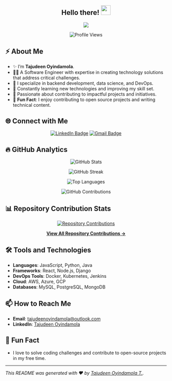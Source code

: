 <h2 align="center">Hello there! <img src="https://raw.githubusercontent.com/MartinHeinz/MartinHeinz/master/wave.gif" width="30px"></h2>

<p align="center">
  <a href="https://github.com/DenverCoder1/readme-typing-svg"><img src="https://readme-typing-svg.herokuapp.com?font=Fira+Code&pause=1100&width=800&lines=I'm+Tajudeen+Oyindamola+T.;I'm+a+Software+Engineer+and+DevOps+and+Cloud+Enthusiast."></a>
</p>

<p align="center">
  <img src="https://komarev.com/ghpvc/?username=Pterjudin&label=Profile%20views&color=0e75b6&style=flat" alt="Profile Views" />
</p>

## ⚡️ About Me

- ✨ I’m **Tajudeen Oyindamola**.
- 👨‍💻 A Software Engineer with expertise in creating technology solutions that address critical challenges.
- 🔭 I specialize in backend development, data science, and DevOps.
- 🌱 Constantly learning new technologies and improving my skill set.
- 💬 Passionate about contributing to impactful projects and initiatives.
- 🎉 **Fun Fact**: I enjoy contributing to open source projects and writing technical content.

## 🌐 Connect with Me

<p align="center">
   <a href="https://www.linkedin.com/in/tajudeen-oyindamola/"><img src="https://img.shields.io/badge/-Tajudeen%20Oyindamola-blue?style=plastic&labelColor=blue&logo=LinkedIn&link=linkedin.com/in/tajudeen-oyindamola" alt="LinkedIn Badge"></a> 
   <a href="mailto:tajudeenoyindamola@outlook.com"><img src="https://img.shields.io/badge/-Tajudeen%20Oyindamola-fff?style=plastic&labelColor=fff&logo=Gmail&link=mailto:tajudeenoyindamola@outlook.com" alt="Gmail Badge"></a>
</p>

## 🔥 GitHub Analytics

<!-- GitHub Stats including private and organization repos -->
<p align="center">
  <img src="https://github-readme-stats.vercel.app/api?username=Pterjudin&show_icons=true&locale=en&theme=tokyonight&count_private=true&include_all_commits=true" alt="GitHub Stats" />
</p>

<!-- GitHub Streak Stats including private and organization repos -->
<p align="center">
  <img src="https://github-readme-streak-stats.herokuapp.com/?user=Pterjudin&theme=tokyonight&count_private=true&include_all_commits=true" alt="GitHub Streak" />
</p>

<!-- GitHub Top Languages including private and organization repos -->
<p align="center">
  <img src="https://github-readme-stats.vercel.app/api/top-langs?username=Pterjudin&show_icons=true&locale=en&layout=compact&theme=tokyonight&count_private=true&include_all_commits=true" alt="Top Languages" />
</p>

<!-- GitHub Contributions including private and organization repos -->
<p align="center">
  <img src="https://github-contributor-stats.vercel.app/api?username=Pterjudin&count_private=true&theme=tokyonight" alt="GitHub Contributions" />
</p>

## 📊 Repository Contribution Stats

<!-- Repository Contribution Stats for all repos including private ones -->
<p align="center">
  <a href="https://github.com/Pterjudin?tab=repositories">
    <img src="https://contrib.rocks/image?repo=Pterjudin/pterjudin" alt="Repository Contributions" />
  </a>
</p>

<p align="center">
  <a href="https://github.com/Pterjudin?tab=repositories"><strong>View All Repository Contributions &rarr;</strong></a>
</p>

## 🛠️ Tools and Technologies

- **Languages**: JavaScript, Python, Java
- **Frameworks**: React, Node.js, Django
- **DevOps Tools**: Docker, Kubernetes, Jenkins
- **Cloud**: AWS, Azure, GCP
- **Databases**: MySQL, PostgreSQL, MongoDB

## 📫 How to Reach Me

- **Email**: [tajudeenoyindamola@outlook.com](mailto:tajudeenoyindamola@outlook.com)
- **LinkedIn**: [Tajudeen Oyindamola](https://www.linkedin.com/in/tajudeen-oyindamola/)

## 🎉 Fun Fact

- I love to solve coding challenges and contribute to open-source projects in my free time.

---

*This README was generated with ❤️ by [Tajudeen Oyindamola T.](https://github.com/Pterjudin).*
